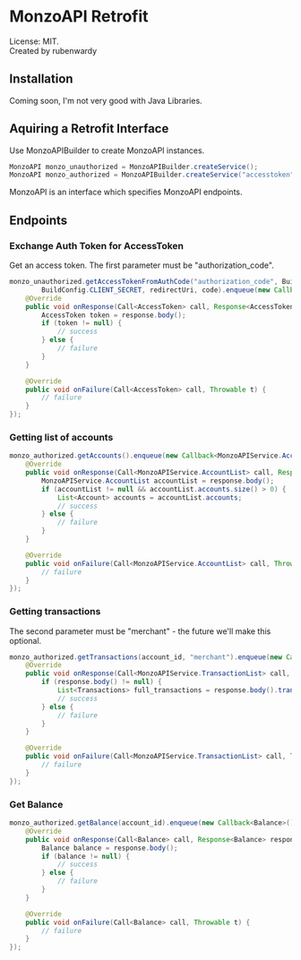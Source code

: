# MonzoAPI Retrofit

License: MIT.  
Created by rubenwardy

## Installation

Coming soon, I'm not very good with Java Libraries.

## Aquiring a Retrofit Interface

Use MonzoAPIBuilder to create MonzoAPI instances.

```Java
MonzoAPI monzo_unauthorized = MonzoAPIBuilder.createService();
MonzoAPI monzo_authorized = MonzoAPIBuilder.createService("accesstoken");
```

MonzoAPI is an interface which specifies MonzoAPI endpoints.


## Endpoints


### Exchange Auth Token for AccessToken

Get an access token. The first parameter must be "authorization_code".

```Java
monzo_unauthorized.getAccessTokenFromAuthCode("authorization_code", BuildConfig.CLIENT_ID,
		BuildConfig.CLIENT_SECRET, redirectUri, code).enqueue(new Callback<AccessToken>() {
	@Override
	public void onResponse(Call<AccessToken> call, Response<AccessToken> response) {
		AccessToken token = response.body();
		if (token != null) {
			// success
		} else {
			// failure
		}
	}

	@Override
	public void onFailure(Call<AccessToken> call, Throwable t) {
		// failure
	}
});
```

### Getting list of accounts

```Java
monzo_authorized.getAccounts().enqueue(new Callback<MonzoAPIService.AccountList>() {
	@Override
	public void onResponse(Call<MonzoAPIService.AccountList> call, Response<MonzoAPIService.AccountList> response) {
		MonzoAPIService.AccountList accountList = response.body();
		if (accountList != null && accountList.accounts.size() > 0) {
			List<Account> accounts = accountList.accounts;
			// success
		} else {
			// failure
		}
	}

	@Override
	public void onFailure(Call<MonzoAPIService.AccountList> call, Throwable t) {
		// failure
	}
});
```

### Getting transactions

The second parameter must be "merchant" - the future we'll make this optional.

```Java
monzo_authorized.getTransactions(account_id, "merchant").enqueue(new Callback<MonzoAPIService.TransactionList>() {
	@Override
	public void onResponse(Call<MonzoAPIService.TransactionList> call, Response<MonzoAPIService.TransactionList> response) {
		if (response.body() != null) {
			List<Transactions> full_transactions = response.body().transactions;
			// success
		} else {
			// failure
		}
	}

	@Override
	public void onFailure(Call<MonzoAPIService.TransactionList> call, Throwable t) {
		// failure
	}
});
```

### Get Balance

```Java
monzo_authorized.getBalance(account_id).enqueue(new Callback<Balance>() {
	@Override
	public void onResponse(Call<Balance> call, Response<Balance> response) {
		Balance balance = response.body();
		if (balance != null) {
			// success
		} else {
			// failure
		}
	}

	@Override
	public void onFailure(Call<Balance> call, Throwable t) {
		// failure
	}
});
```
